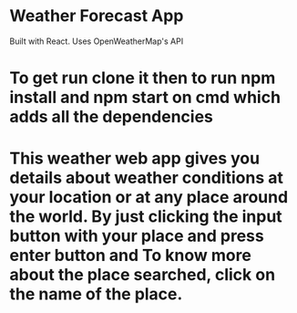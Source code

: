 # Weather Forecast App

Built with React. Uses OpenWeatherMap's API

# To get run clone it then to run npm install and npm start on cmd which adds all the dependencies

# This weather web app gives you details about weather conditions at your location or at any place around the world. By just clicking the input button with your place and press enter button and To know more about the place searched, click on the name of the place.




